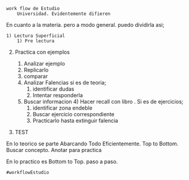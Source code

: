
	work flow de Estudio
		Universidad. Evidentemente difieren
En cuanto a la materia. pero a modo general. puedo dividirla asi;

	1) Lectura Superficial
		1) Pre lectura

2) Practica con ejemplos

	1) Analizar ejemplo
	2) Replicarlo
	3) comparar
	3) Analizar Falencias
		si es de teoria;
		1) identificar dudas
		2) Intentar responderla
	3) Buscar informacion
		4) Hacer recall con libro
				.
	Si es de ejercicios;
		1) identificar zona endeble
		2) Buscar ejercicio correspondiente
		3) Practicarlo
			hasta extinguir falencia

4) TEST

En lo teorico se parte Abarcando Todo Eficientemente. Top to
	Bottom. Buscar concepto. Anotar para practica

En lo practico es Bottom to Top.
	paso a paso.

	#workflowEstudio
